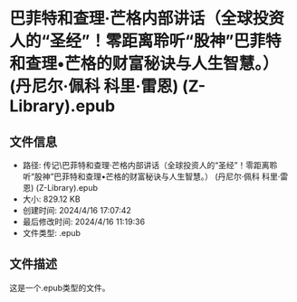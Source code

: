 ﻿# 巴菲特和查理·芒格内部讲话（全球投资人的“圣经”！零距离聆听“股神”巴菲特和查理•芒格的财富秘诀与人生智慧。） (丹尼尔·佩科  科里·雷恩) (Z-Library).epub

## 文件信息
- 路径: 传记\巴菲特和查理·芒格内部讲话（全球投资人的“圣经”！零距离聆听“股神”巴菲特和查理•芒格的财富秘诀与人生智慧。） (丹尼尔·佩科  科里·雷恩) (Z-Library).epub
- 大小: 829.12 KB
- 创建时间: 2024/4/16 17:07:42
- 最后修改时间: 2024/4/16 11:19:36
- 文件类型: .epub

## 文件描述
这是一个.epub类型的文件。

